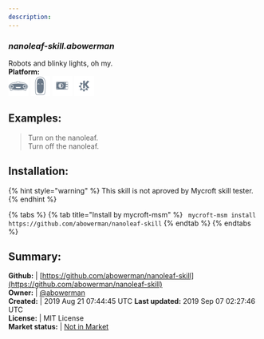 ```yaml
---
description: 
---
```


### _nanoleaf-skill.abowerman_  
Robots and blinky lights, oh my.  
**Platform:**  
 ![Mark I](../.gitbook/assets/mark-1-icon.png)  ![Mark II](../.gitbook/assets/mark-2-icon.png)  ![Picroft](../.gitbook/assets/picroft-icon.png)  ![plasmoid](../.gitbook/assets/kde.png)   
## Examples:  
> Turn on the nanoleaf.  
> Turn off the nanoleaf.  
  
## Installation:  
{% hint style="warning" %}
This skill is not aproved by Mycroft skill tester.
{% endhint %}
    
{% tabs %}
{% tab title="Install by mycroft-msm" %}
``` mycroft-msm install https://github.com/abowerman/nanoleaf-skill```
{% endtab %}
  {% endtabs %}
    
## Summary:  
**Github:** | [https://github.com/abowerman/nanoleaf-skill](https://github.com/abowerman/nanoleaf-skill)  
**Owner:** | [@abowerman](https://github.com/abowerman)  
**Created:** | 2019 Aug 21 07:44:45 UTC  **Last updated:** 2019 Sep 07 02:27:46 UTC  
**License:** | MIT License  
**Market status:** | [Not in Market](https://market.mycroft.ai/skill/)  
